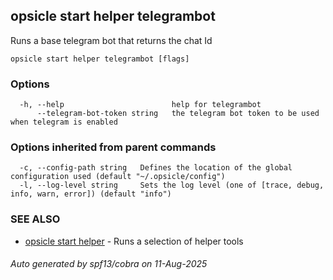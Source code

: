 ## opsicle start helper telegrambot

Runs a base telegram bot that returns the chat Id

```
opsicle start helper telegrambot [flags]
```

### Options

```
  -h, --help                        help for telegrambot
      --telegram-bot-token string   the telegram bot token to be used when telegram is enabled
```

### Options inherited from parent commands

```
  -c, --config-path string   Defines the location of the global configuration used (default "~/.opsicle/config")
  -l, --log-level string     Sets the log level (one of [trace, debug, info, warn, error]) (default "info")
```

### SEE ALSO

* [opsicle start helper](cli/opsicle_start_helper.md)	 - Runs a selection of helper tools

###### Auto generated by spf13/cobra on 11-Aug-2025
